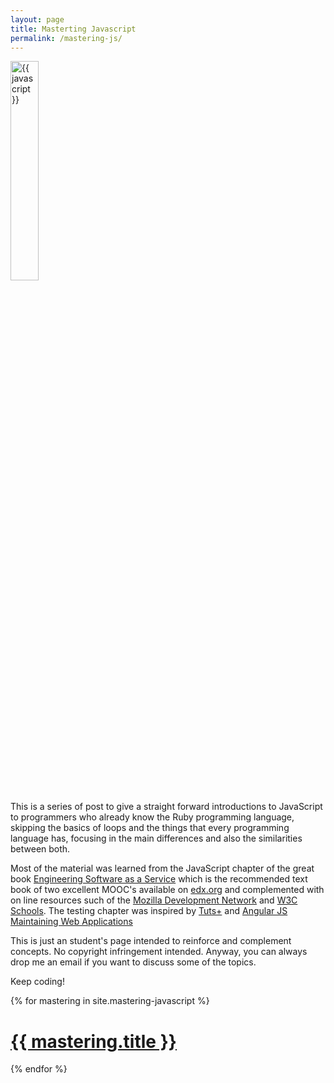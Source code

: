 ```yaml
---
layout: page
title: Masterting Javascript
permalink: /mastering-js/
---
```


<img src="https://upload.wikimedia.org/wikipedia/commons/thumb/b/ba/Javascript_badge.svg/1000px-Javascript_badge.svg.png" alt="{{ javascript }}" style="width: 30%; height: 30%"/>
<br/>

This is a series of post to give a straight forward introductions to JavaScript to programmers who already know the Ruby programming language, skipping the basics of loops and the things that every programming language has, focusing in the main differences and also the similarities between both.

Most of the material was learned from the JavaScript chapter of the great book [Engineering Software as a Service](https://www.amazon.com/Engineering-Software-Service-Approach-Computing/dp/0984881247/ref=sr_1_1?ie=UTF8&qid=1485709222&sr=8-1&keywords=Engineering+Software+as+a+Service) which is the recommended text book of two excellent MOOC's available on [edx.org](https://www.edx.org/xseries/agile-development-using-ruby-rails) and complemented with on line resources such of the [Mozilla Development Network](https://developer.mozilla.org/en-US/) and [W3C Schools](http://www.w3schools.com/js/default.asp). The testing chapter was inspired by [Tuts+](https://code.tutsplus.com/courses/angularjs-for-test-driven-development) and [Angular JS Maintaining Web Applications](https://www.packtpub.com/web-development/angularjs-maintaining-web-applications)

This is just an student's page intended to reinforce and complement concepts. No copyright infringement intended. Anyway, you can always drop me an email if you want to discuss some of the topics.       

Keep coding!

{% for mastering in site.mastering-javascript %}
  <div class="">
    <h1> <a href="{{ mastering.url }}">{{ mastering.title }}</a></h1>
  </div>
{% endfor %}
